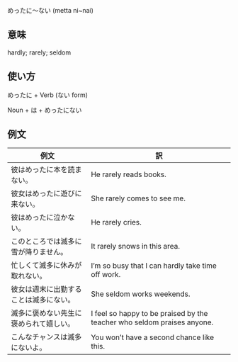 めったに～ない (metta ni~nai)

## 意味
hardly; rarely; seldom

## 使い方

めったに	+   Verb (ない form)

Noun + は	+   めったにない

## 例文

|例文|訳|
| --- | --- |
|彼はめったに本を読まない。|He rarely reads books.|
|彼女はめったに遊びに来ない。|She rarely comes to see me.|
|彼はめったに泣かない。|He rarely cries.|
|このところでは滅多に雪が降りません。|It rarely snows in this area.|
|忙しくて滅多に休みが取れない。|I’m so busy that I can hardly take time off work.|
|彼女は週末に出勤することは滅多にない。|She seldom works weekends.|
|滅多に褒めない先生に褒められて嬉しい。|I feel so happy to be praised by the teacher who seldom praises anyone.|
|こんなチャンスは滅多にないよ。|You won’t have a second chance like this.|